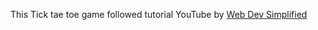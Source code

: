 This Tick tae toe game followed tutorial YouTube by [Web Dev Simplified](https://www.youtube.com/watch?v=Y-GkMjUZsmM&t=1685s)
